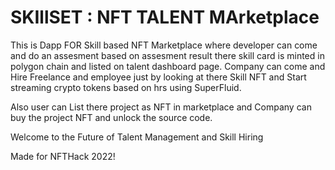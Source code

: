# SKIllSET : NFT TALENT MArketplace

This is Dapp FOR Skill based NFT Marketplace where developer can come and do an assesment based on assesment result there skill card is minted in polygon chain and listed on talent dashboard page. Company can come and Hire Freelance and employee just by looking at there Skill NFT and Start streaming crypto tokens based on hrs using SuperFluid. 

Also user can List there project as NFT in marketplace and Company can buy the project NFT and unlock the source code.

Welcome to the Future of Talent Management and Skill Hiring 

Made for NFTHack 2022!
